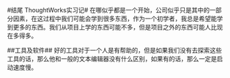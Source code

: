 #结尾 ThoughtWorks实习记#
在哪似乎都是一个开始，公司似乎只是其中的一部分因素，在这过程中我们可能会学到很多东西，作为一个初学者，我总是希望能学到更多的东西。我们从项目上学的东西可能不多，但是项目之外的东西可能人比现在多得多。

##工具及软件##
好的工具对于一个人是有帮助的，但是如果我们没有去探索这些工具的话，那么他和一般的文本编辑器没有什么区别，如果有的话，那么一定是启动速度慢。
